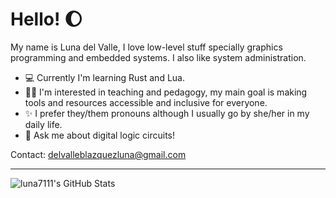 # Hello! <!-- MOON -->🌔

My name is Luna del Valle, I love low-level stuff specially graphics programming and embedded systems. I also like system administration.

- 💻 Currently I'm learning Rust and Lua.
- 🫶🏻 I'm interested in teaching and pedagogy, my main goal is making tools and resources accessible and inclusive for everyone.
- ✨ I prefer they/them pronouns although I usually go by she/her in my daily life.
- 🧮 Ask me about digital logic circuits!
  
Contact: delvalleblazquezluna@gmail.com

---

<img src="https://github-readme-stats.vercel.app/api/top-langs/?username=luna7111&layout=compact&lang-count=10&theme=default&show_icons=true&exclude_repo=dotfiles&hide_border=false" alt="luna7111's GitHub Stats" align="middle" />
